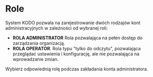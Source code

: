 # Role

System KODO pozwala na zarejestrowanie dwóch rodzajów kont administracyjnych w zależności od wybranej roli:

* **ROLA ADMINISTRATOR** Rola pozwalająca na pełen dostęp do zarządzania organizacją.
* **ROLA OPERATOR**. Rola typu "tylko do odczytu", pozwalająca przeglądać ustawienia i konfigurację, ale nie pozwalająca na wprowadzanie zmian.

Wybierz odpowiednią rolę podczas zakładania konta administratora.

